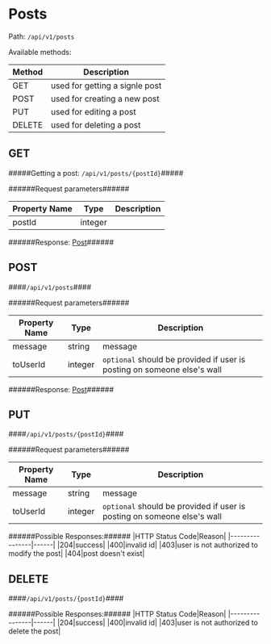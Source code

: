 Posts
=

Path: `/api/v1/posts`  

Available methods:

|Method|Description|
|------|-----------|
|GET|used for getting a signle post|
|POST|used for creating a new post|
|PUT|used for editing a post|
|DELETE|used for deleting a post|

GET
-
#####Getting a post: `/api/v1/posts/{postId}`#####

######Request parameters######

|Property Name|Type|Description|
|-------------|----|-----------|
|postId|integer||

######Response: [Post](https://github.com/zazzlife/api-docs/blob/master/objects/post.md)######

POST
-
####`/api/v1/posts`####

######Request parameters######

|Property Name|Type|Description|
|-------------|----|-----------|
|message|string|message|
|toUserId|integer|`optional` should be provided if user is posting on someone else's wall|


######Response: [Post](https://github.com/zazzlife/api-docs/blob/master/objects/post.md)######

PUT
-
####`/api/v1/posts/{postId}`####

######Request parameters######

|Property Name|Type|Description|
|-------------|----|-----------|
|message|string|message|
|toUserId|integer|`optional` should be provided if user is posting on someone else's wall|

######Possible Responses:######
|HTTP Status Code|Reason|
|----------------|------|
|204|success|
|400|invalid id|
|403|user is not authorized to modify the post|
|404|post doesn't exist|


DELETE
-
####`/api/v1/posts/{postId}`####

######Possible Responses:######
|HTTP Status Code|Reason|
|----------------|------|
|204|success|
|400|invalid id|
|403|user is not authorized to delete the post|
